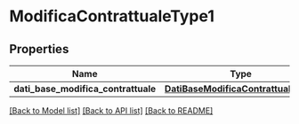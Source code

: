 # ModificaContrattualeType1

## Properties
Name | Type | Description | Notes
------------ | ------------- | ------------- | -------------
**dati_base_modifica_contrattuale** | [**DatiBaseModificaContrattualeType**](DatiBaseModificaContrattualeType.md) |  | [optional] 

[[Back to Model list]](../README.md#documentation-for-models) [[Back to API list]](../README.md#documentation-for-api-endpoints) [[Back to README]](../README.md)

